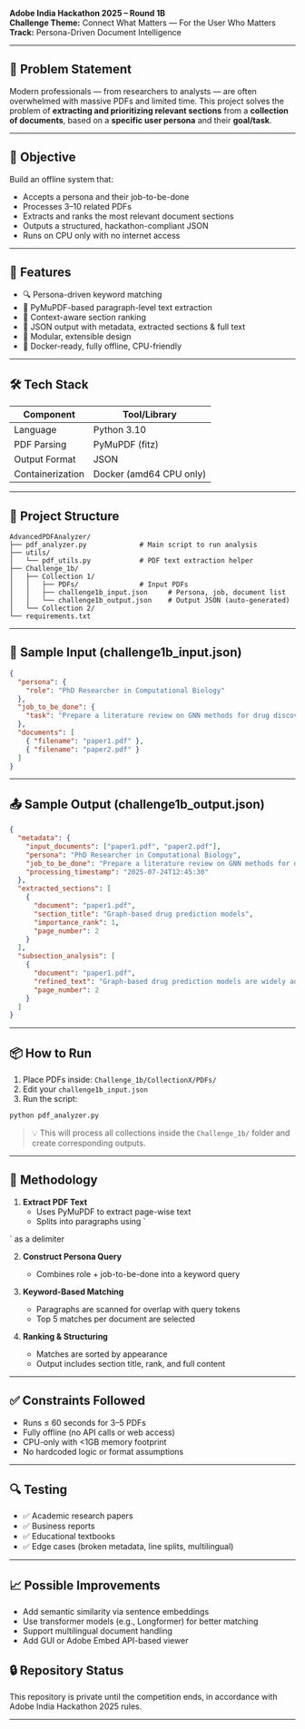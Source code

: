 
**Adobe India Hackathon 2025 – Round 1B**  
**Challenge Theme:** Connect What Matters — For the User Who Matters  
**Track:** Persona-Driven Document Intelligence

---

## 🧠 Problem Statement

Modern professionals — from researchers to analysts — are often overwhelmed with massive PDFs and limited time. This project solves the problem of **extracting and prioritizing relevant sections** from a **collection of documents**, based on a **specific user persona** and their **goal/task**.

---

## 🎯 Objective

Build an offline system that:

- Accepts a persona and their job-to-be-done
- Processes 3–10 related PDFs
- Extracts and ranks the most relevant document sections
- Outputs a structured, hackathon-compliant JSON
- Runs on CPU only with no internet access

---

## 🚀 Features

- 🔍 Persona-driven keyword matching
- 📄 PyMuPDF-based paragraph-level text extraction
- 🧠 Context-aware section ranking
- 📝 JSON output with metadata, extracted sections & full text
- 🧩 Modular, extensible design
- 🐳 Docker-ready, fully offline, CPU-friendly

---

## 🛠 Tech Stack

| Component           | Tool/Library             |
|---------------------|--------------------------|
| Language            | Python 3.10              |
| PDF Parsing         | PyMuPDF (fitz)           |
| Output Format       | JSON                     |
| Containerization    | Docker (amd64 CPU only)  |

---

## 📁 Project Structure

```
AdvancedPDFAnalyzer/
├── pdf_analyzer.py             # Main script to run analysis
├── utils/
│   └── pdf_utils.py            # PDF text extraction helper
├── Challenge_1b/
│   ├── Collection 1/
│   │   ├── PDFs/               # Input PDFs
│   │   ├── challenge1b_input.json     # Persona, job, document list
│   │   └── challenge1b_output.json    # Output JSON (auto-generated)
│   └── Collection 2/
└── requirements.txt
```

---

## 🧪 Sample Input (challenge1b_input.json)

```json
{
  "persona": {
    "role": "PhD Researcher in Computational Biology"
  },
  "job_to_be_done": {
    "task": "Prepare a literature review on GNN methods for drug discovery"
  },
  "documents": [
    { "filename": "paper1.pdf" },
    { "filename": "paper2.pdf" }
  ]
}
```

---

## 📤 Sample Output (challenge1b_output.json)

```json
{
  "metadata": {
    "input_documents": ["paper1.pdf", "paper2.pdf"],
    "persona": "PhD Researcher in Computational Biology",
    "job_to_be_done": "Prepare a literature review on GNN methods for drug discovery",
    "processing_timestamp": "2025-07-24T12:45:30"
  },
  "extracted_sections": [
    {
      "document": "paper1.pdf",
      "section_title": "Graph-based drug prediction models",
      "importance_rank": 1,
      "page_number": 2
    }
  ],
  "subsection_analysis": [
    {
      "document": "paper1.pdf",
      "refined_text": "Graph-based drug prediction models are widely adopted...",
      "page_number": 2
    }
  ]
}
```

---

## 📦 How to Run

1. Place PDFs inside: `Challenge_1b/CollectionX/PDFs/`  
2. Edit your `challenge1b_input.json`  
3. Run the script:

```bash
python pdf_analyzer.py
```

> 💡 This will process all collections inside the `Challenge_1b/` folder and create corresponding outputs.

---

## 🧠 Methodology

1. **Extract PDF Text**  
   - Uses PyMuPDF to extract page-wise text  
   - Splits into paragraphs using `

` as a delimiter

2. **Construct Persona Query**  
   - Combines role + job-to-be-done into a keyword query

3. **Keyword-Based Matching**  
   - Paragraphs are scanned for overlap with query tokens  
   - Top 5 matches per document are selected

4. **Ranking & Structuring**  
   - Matches are sorted by appearance  
   - Output includes section title, rank, and full content

---

## ✅ Constraints Followed

- Runs ≤ 60 seconds for 3–5 PDFs  
- Fully offline (no API calls or web access)  
- CPU-only with <1GB memory footprint  
- No hardcoded logic or format assumptions  

---

## 🔍 Testing

- ✅ Academic research papers  
- ✅ Business reports  
- ✅ Educational textbooks  
- ✅ Edge cases (broken metadata, line splits, multilingual)  

---

## 📈 Possible Improvements

- Add semantic similarity via sentence embeddings  
- Use transformer models (e.g., Longformer) for better matching  
- Support multilingual document handling  
- Add GUI or Adobe Embed API-based viewer


## 🔒 Repository Status

This repository is private until the competition ends, in accordance with Adobe India Hackathon 2025 rules.

---
